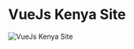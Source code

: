 # VueJs Kenya Site

![VueJs Kenya Site](https://raw.githubusercontent.com/Vuejs-Kenya/VueJs-Kenya-Site/main/assets/images/new-look.png)
